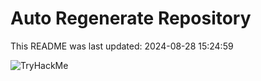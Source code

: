 # Auto Regenerate Repository

This README was last updated: 2024-08-28 15:24:59

 ![TryHackMe](https://tryhackme.com/badge/533634)